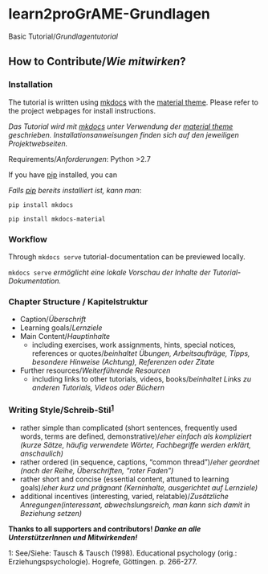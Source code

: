 # learn2proGrAME-Grundlagen
Basic Tutorial/*Grundlagentutorial*


## How to Contribute/*Wie mitwirken*?

### Installation

The tutorial is written using [mkdocs](https://www.mkdocs.org) with the [material theme](https://squidfunk.github.io/mkdocs-material/).
Please refer to the project webpages for install instructions.

*Das Tutorial wird mit [mkdocs](https://www.mkdocs.org) unter Verwendung der [material theme](https://squidfunk.github.io/mkdocs-material/) geschrieben. Installationsanweisungen finden sich auf den jeweiligen Projektwebseiten.*

Requirements/*Anforderungen*: Python >2.7

If you have [pip](https://pypi.org/project/pip/) installed, you can

*Falls [pip](https://pypi.org/project/pip/) bereits installiert ist, kann man*: 

`pip install mkdocs`

`pip install mkdocs-material`

### Workflow

Through `mkdocs serve` tutorial-documentation can be previewed locally. 

`mkdocs serve` *ermöglicht eine lokale Vorschau der Inhalte der Tutorial-Dokumentation.*

### Chapter Structure / Kapitelstruktur

* Caption/*Überschrift*
* Learning goals/*Lernziele*
* Main Content/*Hauptinhalte*
    * including exercises, work assignments, hints, special notices, references or quotes/*beinhaltet Übungen, Arbeitsaufträge, Tipps, besondere Hinweise (Achtung), Referenzen oder Zitate*
* Further resources/*Weiterführende Resourcen* 
    * including links to other tutorials, videos, books/*beinhaltet Links zu anderen Tutorials, Videos oder Büchern*

### Writing Style/Schreib-Stil<sup>[1](#myfootnote1)</sup>

* rather simple than complicated (short sentences, frequently used words, terms are defined, demonstrative)/*eher einfach als kompliziert (kurze Sätze, häufig verwendete Wörter, Fachbegriffe werden erklärt, anschaulich)*
* rather ordered (in sequence, captions, “common thread”)/*eher geordnet (nach der Reihe, Überschriften, “roter Faden”)*
* rather short and concise (essential content, attuned to learning goals)/*eher kurz und prägnant (Kerninhalte, ausgerichtet auf Lernziele)*
* additional incentives (interesting, varied, relatable)/*Zusätzliche Anregungen(interessant, abwechslungsreich, man kann sich damit in Beziehung setzen)*



**Thanks to all supporters and contributors! *Danke an alle UnterstützerInnen und Mitwirkenden!***


<a name="myfootnote1">1</a>: See/Siehe: Tausch & Tausch (1998). Educational psychology (orig.: Erziehungspsychologie). Hogrefe, Göttingen. p. 266-277.
